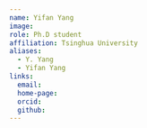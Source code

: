 ```yaml
---
name: Yifan Yang
image: 
role: Ph.D student
affiliation: Tsinghua University
aliases:
  - Y. Yang
  - Yifan Yang
links:
  email: 
  home-page: 
  orcid: 
  github: 
---
```


